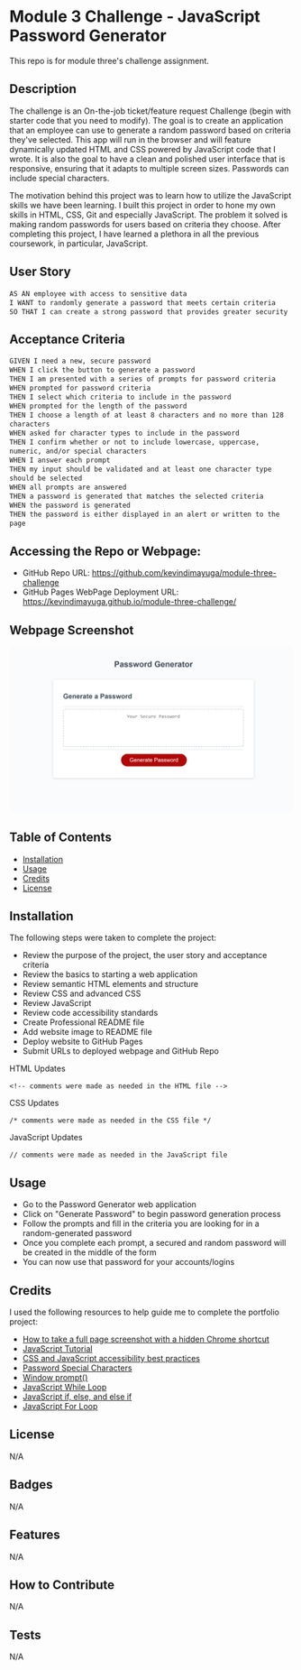 # Module 3 Challenge - JavaScript Password Generator

This repo is for module three's challenge assignment.

## Description

The challenge is an On-the-job ticket/feature request Challenge (begin with starter code that you need to modify). The goal is to create an application that an employee can use to generate a random password based on criteria they've selected. This app will run in the browser and will feature dynamically updated HTML and CSS powered by JavaScript code that I wrote. It is also the goal to have a clean and polished user interface that is responsive, ensuring that it adapts to multiple screen sizes. Passwords can include special characters.

The motivation behind this project was to learn how to utilize the JavaScript skills we have been learning. I built this project in order to hone my own skills in HTML, CSS, Git and especially JavaScript. The problem it solved is making random passwords for users based on criteria they choose. After completing this project, I have learned a plethora in all the previous coursework, in particular, JavaScript.

## User Story

```
AS AN employee with access to sensitive data
I WANT to randomly generate a password that meets certain criteria
SO THAT I can create a strong password that provides greater security
```

## Acceptance Criteria

```
GIVEN I need a new, secure password
WHEN I click the button to generate a password
THEN I am presented with a series of prompts for password criteria
WHEN prompted for password criteria
THEN I select which criteria to include in the password
WHEN prompted for the length of the password
THEN I choose a length of at least 8 characters and no more than 128 characters
WHEN asked for character types to include in the password
THEN I confirm whether or not to include lowercase, uppercase, numeric, and/or special characters
WHEN I answer each prompt
THEN my input should be validated and at least one character type should be selected
WHEN all prompts are answered
THEN a password is generated that matches the selected criteria
WHEN the password is generated
THEN the password is either displayed in an alert or written to the page
```

## Accessing the Repo or Webpage:

- GitHub Repo URL: https://github.com/kevindimayuga/module-three-challenge
- GitHub Pages WebPage Deployment URL: https://kevindimayuga.github.io/module-three-challenge/

## Webpage Screenshot

![module three challenge webpage screenshot](./assets/images/kevindimayuga.github.io_module-three-challenge.png)

## Table of Contents

- [Installation](#installation)
- [Usage](#usage)
- [Credits](#credits)
- [License](#license)

## Installation

The following steps were taken to complete the project:
- Review the purpose of the project, the user story and acceptance criteria
- Review the basics to starting a web application
- Review semantic HTML elements and structure
- Review CSS and advanced CSS
- Review JavaScript
- Review code accessibility standards
- Create Professional README file
- Add website image to README file
- Deploy website to GitHub Pages
- Submit URLs to deployed webpage and GitHub Repo

HTML Updates
```
<!-- comments were made as needed in the HTML file -->

```

CSS Updates
```
/* comments were made as needed in the CSS file */

```

JavaScript Updates
```
// comments were made as needed in the JavaScript file
```

## Usage

- Go to the Password Generator web application
- Click on "Generate Password" to begin password generation process
- Follow the prompts and fill in the criteria you are looking for in a random-generated password
- Once you complete each prompt, a secured and random password will be created in the middle of the form
- You can now use that password for your accounts/logins

## Credits

I used the following resources to help guide me to complete the portfolio project:

- [How to take a full page screenshot with a hidden Chrome shortcut](https://zapier.com/blog/full-page-screenshots-in-chrome/)
- [JavaScript Tutorial](https://www.w3schools.com/js/)
- [CSS and JavaScript accessibility best practices](https://developer.mozilla.org/en-US/docs/Learn/Accessibility/CSS_and_JavaScript)
- [Password Special Characters](https://owasp.org/www-community/password-special-characters)
- [Window prompt()](https://www.w3schools.com/jsref/met_win_prompt.asp)
- [JavaScript While Loop](https://www.w3schools.com/js/js_loop_while.asp)
- [JavaScript if, else, and else if](https://www.w3schools.com/js/js_if_else.asp)
- [JavaScript For Loop](https://www.w3schools.com/js/js_loop_for.asp)

## License

N/A

## Badges

N/A

## Features

N/A

## How to Contribute

N/A

## Tests

N/A